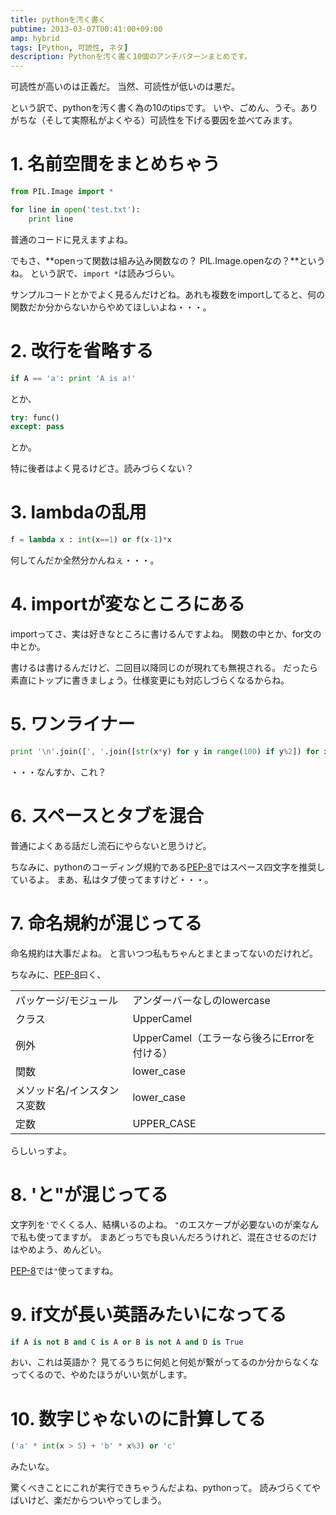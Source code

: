 ```yaml
---
title: pythonを汚く書く
pubtime: 2013-03-07T00:41:00+09:00
amp: hybrid
tags: [Python, 可読性, ネタ]
description: Pythonを汚く書く10個のアンチパターンまとめです。
---
```


可読性が高いのは正義だ。
当然、可読性が低いのは悪だ。

という訳で、pythonを汚く書く為の10のtipsです。
いや、ごめん、うそ。ありがちな（そして実際私がよくやる）可読性を下げる要因を並べてみます。

# 1. 名前空間をまとめちゃう
``` python
from PIL.Image import *

for line in open('test.txt'):
    print line
```
普通のコードに見えますよね。

でもさ、**openって関数は組み込み関数なの？ PIL.Image.openなの？**というね。
という訳で、`import *`は読みづらい。

サンプルコードとかでよく見るんだけどね。あれも複数をimportしてると、何の関数だか分からないからやめてほしいよね・・・。

# 2. 改行を省略する
``` python
if A == 'a': print 'A is a!'
```
とか、
``` python
try: func()
except: pass
```
とか。

特に後者はよく見るけどさ。読みづらくない？

# 3. lambdaの乱用
``` python
f = lambda x : int(x==1) or f(x-1)*x
```
何してんだか全然分かんねぇ・・・。

# 4. importが変なところにある
importってさ、実は好きなところに書けるんですよね。
関数の中とか、for文の中とか。

書けるは書けるんだけど、二回目以降同じのが現れても無視される。
だったら素直にトップに書きましょう。仕様変更にも対応しづらくなるからね。

# 5. ワンライナー
``` python
print '\n'.join([', '.join([str(x*y) for y in range(100) if y%2]) for x in range(100) if x%3])
```
・・・なんすか、これ？

# 6. スペースとタブを混合
普通によくある話だし流石にやらないと思うけど。

ちなみに、pythonのコーディング規約である[PEP-8](http://oldriver.org/python/pep-0008j.html)ではスペース四文字を推奨しているよ。
まあ、私はタブ使ってますけど・・・。

# 7. 命名規約が混じってる
命名規約は大事だよね。
と言いつつ私もちゃんとまとまってないのだけれど。

ちなみに、[PEP-8](http://oldriver.org/python/pep-0008j.html)曰く、

<table>
    <tr><td>パッケージ/モジュール</td><td>アンダーバーなしのlowercase</td></tr>
    <tr><td>クラス</td><td>UpperCamel</td></tr>
    <tr><td>例外</td><td>UpperCamel（エラーなら後ろにErrorを付ける）</td></tr>
    <tr><td>関数</td><td>lower_case</td></tr>
    <tr><td>メソッド名/インスタンス変数</td><td>lower_case</td></tr>
    <tr><td>定数</td><td>UPPER_CASE</td></tr>
</table>

らしいっすよ。

# 8. 'と"が混じってる
文字列を`'`でくくる人、結構いるのよね。
`"`のエスケープが必要ないのが楽なんで私も使ってますが。
まあどっちでも良いんだろうけれど、混在させるのだけはやめよう、めんどい。

[PEP-8](http://oldriver.org/python/pep-0008j.html)では`"`使ってますね。

# 9. if文が長い英語みたいになってる
``` python
if A is not B and C is A or B is not A and D is True
```
おい、これは英語か？
見てるうちに何処と何処が繋がってるのか分からなくなってくるので、やめたほうがいい気がします。

# 10. 数字じゃないのに計算してる
``` python
('a' * int(x > 5) + 'b' * x%3) or 'c'
```
みたいな。

驚くべきことにこれが実行できちゃうんだよね、pythonって。
読みづらくてやばいけど、楽だからついやってしまう。
